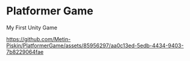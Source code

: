 # Platformer Game
My First Unity Game


https://github.com/Metin-Piskin/PlatformerGame/assets/85956297/aa0c13ed-5edb-4434-9403-7b8229064fae

